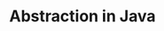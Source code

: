 ---
layout: page
title: Abstraction in Java
permalink: /java/basics/lessons/abstraction.html
description: "A look at Abstraction in Java"
comments: true
signoff: true
redirect_to:
  - https://automationintesting.com/java/basics/lessons/abstraction.html
---